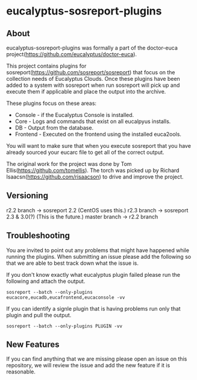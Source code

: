 eucalyptus-sosreport-plugins
============================

About
-----
eucalyptus-sosreport-plugins was formally a part of the doctor-euca project(https://github.com/eucalyptus/doctor-euca).

This project contains plugins for sosreport(https://github.com/sosreport/sosreport) that focus on the collection needs of Eucalyptus Clouds. Once these plugins have been added to a system with sosreport when run sosreport will pick up and execute them if applicable and place the output into the archive.

These plugins focus on these areas:
* Console - if the Eucalyptus Console is installed.
* Core - Logs and commands that exist on all eucalpyus installs.
* DB - Output from the database.
* Frontend - Executed on the frontend using the installed euca2ools.

You will want to make sure that when you execute sosreport that you have already sourced your eucarc file to get all of the correct output.

The original work for the project was done by Tom Ellis(https://github.com/tomellis). The torch was picked up by Richard Isaacsn(https://github.com/risaacson) to drive and improve the project.

Versioning
----------
r2.2 branch -> sosreport 2.2 (CentOS uses this.)
r2.3 branch -> sosreport 2.3 & 3.0(?) (This is the future.)
master branch -> r2.2 branch

Troubleshooting
---------------
You are invited to point out any problems that might have happened while running the plugins. When submitting an issue please add the following so that we are able to best track down what the issue is.

If you don't know exactly what eucalyptus plugin failed please run the following and attach the output.

`sosreport --batch --only-plugins eucacore,eucadb,eucafrontend,eucaconsole -vv`

If you can identify a signle plugin that is having problems run only that plugin and pull the output.

`sosreport --batch --only-plugins PLUGIN -vv`

New Features
------------
If you can find anything that we are missing please open an issue on this repository, we will review the issue and add the new feature if it is reasonable.